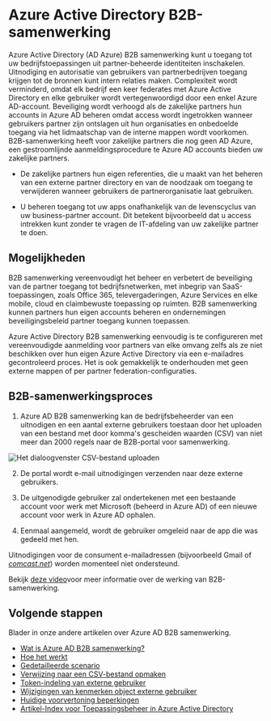 <properties
   pageTitle="Samenwerking met Azure Active Directory B2B | Microsoft Azure"
   description="Azure Active Directory B2B samenwerking kan zakelijke partners toegang tot uw zakelijke toepassingen, met elk van de gebruikers die wordt vertegenwoordigd door een enkele Azure AD-account"
   services="active-directory"
   documentationCenter=""
   authors="curtand"
   manager="femila"
   editor=""/>

<tags
   ms.service="active-directory"
   ms.devlang="na"
   ms.topic="article"
   ms.tgt_pltfrm="na"
   ms.workload="identity"
   ms.date="08/23/2016"
   ms.author="curtand"/>

# <a name="azure-active-directory-b2b-collaboration"></a>Azure Active Directory B2B-samenwerking

Azure Active Directory (AD Azure) B2B samenwerking kunt u toegang tot uw bedrijfstoepassingen uit partner-beheerde identiteiten inschakelen. Uitnodiging en autorisatie van gebruikers van partnerbedrijven toegang krijgen tot de bronnen kunt intern relaties maken. Complexiteit wordt verminderd, omdat elk bedrijf een keer federates met Azure Active Directory en elke gebruiker wordt vertegenwoordigd door een enkel Azure AD-account. Beveiliging wordt verhoogd als de zakelijke partners hun accounts in Azure AD beheren omdat access wordt ingetrokken wanneer gebruikers partner zijn ontslagen uit hun organisaties en onbedoelde toegang via het lidmaatschap van de interne mappen wordt voorkomen. B2B-samenwerking heeft voor zakelijke partners die nog geen AD Azure, een gestroomlijnde aanmeldingsprocedure te Azure AD accounts bieden uw zakelijke partners.

-   De zakelijke partners hun eigen referenties, die u maakt van het beheren van een externe partner directory en van de noodzaak om toegang te verwijderen wanneer gebruikers de partnerorganisatie laat gebruiken.

-   U beheren toegang tot uw apps onafhankelijk van de levenscyclus van uw business-partner account. Dit betekent bijvoorbeeld dat u access intrekken kunt zonder te vragen de IT-afdeling van uw zakelijke partner te doen.

## <a name="capabilities"></a>Mogelijkheden

B2B samenwerking vereenvoudigt het beheer en verbetert de beveiliging van de partner toegang tot bedrijfsnetwerken, met inbegrip van SaaS-toepassingen, zoals Office 365, televergaderingen, Azure Services en elke mobile, cloud en claimbewuste toepassing op ruimten. B2B samenwerking kunnen partners hun eigen accounts beheren en ondernemingen beveiligingsbeleid partner toegang kunnen toepassen.

Azure Active Directory B2B samenwerking eenvoudig is te configureren met vereenvoudigde aanmelding voor partners van elke omvang zelfs als ze niet beschikken over hun eigen Azure Active Directory via een e-mailadres gecontroleerd proces. Het is ook gemakkelijk te onderhouden met geen externe mappen of per partner federation-configuraties.

## <a name="b2b-collaboration-process"></a>B2B-samenwerkingsproces

1. Azure AD B2B samenwerking kan de bedrijfsbeheerder van een uitnodigen en een aantal externe gebruikers toestaan door het uploaden van een bestand met door komma's gescheiden waarden (CSV) van niet meer dan 2000 regels naar de B2B-portal voor samenwerking.

  ![Het dialoogvenster CSV-bestand uploaden](./media/active-directory-b2b-collaboration-overview/upload-csv.png)

2. De portal wordt e-mail uitnodigingen verzenden naar deze externe gebruikers.

3. De uitgenodigde gebruiker zal ondertekenen met een bestaande account voor werk met Microsoft (beheerd in Azure AD) of een nieuwe account voor werk in Azure AD ophalen.

4. Eenmaal aangemeld, wordt de gebruiker omgeleid naar de app die was gedeeld met hen.

Uitnodigingen voor de consument e-mailadressen (bijvoorbeeld Gmail of [*comcast.net*](http://comcast.net/)) worden momenteel niet ondersteund.

Bekijk [deze video](http://aka.ms/aadshowb2b)voor meer informatie over de werking van B2B-samenwerking.

## <a name="next-steps"></a>Volgende stappen
Blader in onze andere artikelen over Azure AD B2B samenwerking.

- [Wat is Azure AD B2B samenwerking?](active-directory-b2b-what-is-azure-ad-b2b.md)
- [Hoe het werkt](active-directory-b2b-how-it-works.md)
- [Gedetailleerde scenario](active-directory-b2b-detailed-walkthrough.md)
- [Verwijzing naar een CSV-bestand opmaken](active-directory-b2b-references-csv-file-format.md)
- [Token-indeling van externe gebruiker](active-directory-b2b-references-external-user-token-format.md)
- [Wijzigingen van kenmerken object externe gebruiker](active-directory-b2b-references-external-user-object-attribute-changes.md)
- [Huidige voorvertoning beperkingen](active-directory-b2b-current-preview-limitations.md)
- [Artikel-Index voor Toepassingsbeheer in Azure Active Directory](active-directory-apps-index.md)
